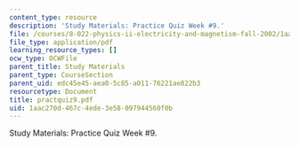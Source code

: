 ```yaml
---
content_type: resource
description: 'Study Materials: Practice Quiz Week #9.'
file: /courses/8-022-physics-ii-electricity-and-magnetism-fall-2002/1aac270d467c4ede3e58097944560f0b_practquiz9.pdf
file_type: application/pdf
learning_resource_types: []
ocw_type: OCWFile
parent_title: Study Materials
parent_type: CourseSection
parent_uid: edc45e45-aea0-5c85-a011-76221ae822b3
resourcetype: Document
title: practquiz9.pdf
uid: 1aac270d-467c-4ede-3e58-097944560f0b
---
```

Study Materials: Practice Quiz Week #9.

